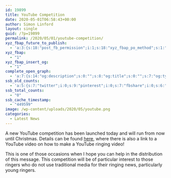 ```yaml
---
id: 19899
title: YouTube Competition
date: 2020-05-01T06:58:43+00:00
author: Simon Linford
layout: single
guid: /?p=19899
permalink: /2020/05/01/youtube-competition/
xyz_fbap_future_to_publish:
  - 'a:3:{s:18:"post_fb_permission";i:1;s:18:"xyz_fbap_po_method";s:1:"2";s:16:"xyz_fbap_message";s:62:"News item added to the CCCBR website: {POST_TITLE} {PERMALINK}";}'
xyz_fbap:
  - "1"
xyz_fbap_insert_og:
  - "1"
complete_open_graph:
  - 'a:7:{s:14:"og:description";s:0:"";s:8:"og:title";s:0:"";s:7:"og:type";s:0:"";s:12:"twitter:card";s:7:"summary";s:15:"twitter:creator";s:0:"";s:19:"twitter:description";s:0:"";s:8:"og:image";s:0:"";}'
ssb_old_counts:
  - 'a:5:{s:7:"twitter";i:0;s:9:"pinterest";i:0;s:7:"fbshare";i:0;s:6:"reddit";i:0;s:6:"tumblr";N;}'
ssb_total_counts:
  - "0"
ssb_cache_timestamp:
  - "449599"
image: /wp-content/uploads/2020/05/youtube.png
categories:
  - Latest News
---
```

A new YouTube competition has been launched today and will run from now until Christmas. Details can be found [here](/youtube-competition/), where there is also a link to a YouTube video on how to make a YouTube ringing video!

This is one of those occasions when I hope you can help in the distribution of this message. This competition will be of particular interest to those ringers who do not use traditional media for their ringing news, particularly young ringers.
